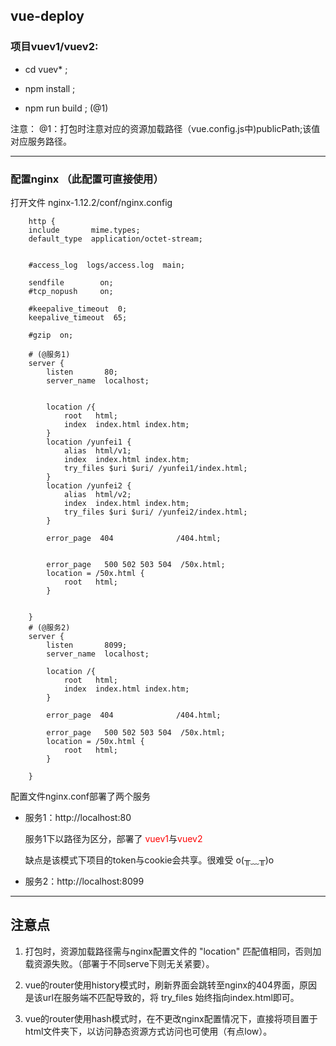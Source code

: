 ## vue-deploy

### 项目vuev1/vuev2:

* cd vuev* ;

* npm install ;

* npm run build ; (@1)

注意：
 @1：打包时注意对应的资源加载路径（vue.config.js中)publicPath;该值对应服务路径。

____
### 配置nginx （此配置可直接使用）

打开文件 nginx-1.12.2/conf/nginx.config

```
    http {
    include       mime.types;
    default_type  application/octet-stream;


    #access_log  logs/access.log  main;

    sendfile        on;
    #tcp_nopush     on;

    #keepalive_timeout  0;
    keepalive_timeout  65;

    #gzip  on;

    # (@服务1)
    server {
        listen       80;
        server_name  localhost;


        location /{
            root   html;
            index  index.html index.htm;
        }
        location /yunfei1 {
            alias  html/v1;
            index  index.html index.htm;
            try_files $uri $uri/ /yunfei1/index.html;
        }
        location /yunfei2 {
            alias  html/v2;
            index  index.html index.htm;
            try_files $uri $uri/ /yunfei2/index.html;
        }

        error_page  404              /404.html;

     
        error_page   500 502 503 504  /50x.html;
        location = /50x.html {
            root   html;
        }


    }
    # (@服务2)
    server {
        listen       8099;
        server_name  localhost;

        location /{
            root   html;
            index  index.html index.htm;
        }
        
        error_page  404              /404.html;
        
        error_page   500 502 503 504  /50x.html;
        location = /50x.html {
            root   html;
        }

    }
```

配置文件nginx.conf部署了两个服务

* 服务1：http://localhost:80

    服务1下以路径为区分，部署了 <font color="red">vuev1</font>与<font color="red">vuev2</font>
    
    缺点是该模式下项目的token与cookie会共享。很难受 o(╥﹏╥)o
* 服务2：http://localhost:8099

___

## 注意点

1. 打包时，资源加载路径需与nginx配置文件的 "location" 匹配值相同，否则加载资源失败。（部署于不同serve下则无关紧要）。

2. vue的router使用history模式时，刷新界面会跳转至nginx的404界面，原因是该url在服务端不匹配导致的，将 try_files 始终指向index.html即可。

3. vue的router使用hash模式时，在不更改nginx配置情况下，直接将项目置于html文件夹下，以访问静态资源方式访问也可使用（有点low）。
